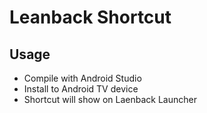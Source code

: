 Leanback Shortcut
=================

Usage
-----

- Compile with Android Studio
- Install to Android TV device
- Shortcut will show on Laenback Launcher



